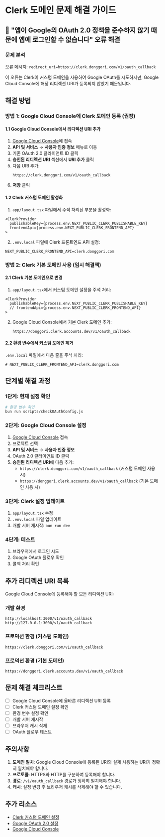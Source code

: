 # Clerk 도메인 문제 해결 가이드

## 🚨 "앱이 Google의 OAuth 2.0 정책을 준수하지 않기 때문에 앱에 로그인할 수 없습니다" 오류 해결

### 문제 분석
오류 메시지: `redirect_uri=https://clerk.donggori.com/v1/oauth_callback`

이 오류는 Clerk이 커스텀 도메인을 사용하여 Google OAuth를 시도하지만, Google Cloud Console에 해당 리디렉션 URI가 등록되지 않았기 때문입니다.

## 해결 방법

### 방법 1: Google Cloud Console에 Clerk 도메인 등록 (권장)

#### 1.1 Google Cloud Console에서 리디렉션 URI 추가
1. [Google Cloud Console](https://console.cloud.google.com/)에 접속
2. **API 및 서비스** → **사용자 인증 정보** 메뉴로 이동
3. 기존 OAuth 2.0 클라이언트 ID 클릭
4. **승인된 리디렉션 URI** 섹션에서 **URI 추가** 클릭
5. 다음 URI 추가:
   ```
   https://clerk.donggori.com/v1/oauth_callback
   ```
6. **저장** 클릭

#### 1.2 Clerk 커스텀 도메인 활성화
1. `app/layout.tsx` 파일에서 주석 처리된 부분을 활성화:

```tsx
<ClerkProvider
  publishableKey={process.env.NEXT_PUBLIC_CLERK_PUBLISHABLE_KEY}
  frontendApi={process.env.NEXT_PUBLIC_CLERK_FRONTEND_API}
>
```

2. `.env.local` 파일에 Clerk 프론트엔드 API 설정:

```env
NEXT_PUBLIC_CLERK_FRONTEND_API=clerk.donggori.com
```

### 방법 2: Clerk 기본 도메인 사용 (임시 해결책)

#### 2.1 Clerk 기본 도메인으로 변경
1. `app/layout.tsx`에서 커스텀 도메인 설정을 주석 처리:

```tsx
<ClerkProvider
  publishableKey={process.env.NEXT_PUBLIC_CLERK_PUBLISHABLE_KEY}
  // frontendApi={process.env.NEXT_PUBLIC_CLERK_FRONTEND_API}
>
```

2. Google Cloud Console에서 기본 Clerk 도메인 추가:
   ```
   https://donggori.clerk.accounts.dev/v1/oauth_callback
   ```

#### 2.2 환경 변수에서 커스텀 도메인 제거
`.env.local` 파일에서 다음 줄을 주석 처리:
```env
# NEXT_PUBLIC_CLERK_FRONTEND_API=clerk.donggori.com
```

## 단계별 해결 과정

### 1단계: 현재 설정 확인
```bash
# 환경 변수 확인
bun run scripts/checkOAuthConfig.js
```

### 2단계: Google Cloud Console 설정
1. [Google Cloud Console](https://console.cloud.google.com/) 접속
2. 프로젝트 선택
3. **API 및 서비스** → **사용자 인증 정보**
4. OAuth 2.0 클라이언트 ID 클릭
5. **승인된 리디렉션 URI**에 다음 추가:
   - `https://clerk.donggori.com/v1/oauth_callback` (커스텀 도메인 사용 시)
   - `https://donggori.clerk.accounts.dev/v1/oauth_callback` (기본 도메인 사용 시)

### 3단계: Clerk 설정 업데이트
1. `app/layout.tsx` 수정
2. `.env.local` 파일 업데이트
3. 개발 서버 재시작: `bun run dev`

### 4단계: 테스트
1. 브라우저에서 로그인 시도
2. Google OAuth 플로우 확인
3. 콜백 처리 확인

## 추가 리디렉션 URI 목록

Google Cloud Console에 등록해야 할 모든 리디렉션 URI:

### 개발 환경
```
http://localhost:3000/v1/oauth_callback
http://127.0.0.1:3000/v1/oauth_callback
```

### 프로덕션 환경 (커스텀 도메인)
```
https://clerk.donggori.com/v1/oauth_callback
```

### 프로덕션 환경 (기본 도메인)
```
https://donggori.clerk.accounts.dev/v1/oauth_callback
```

## 문제 해결 체크리스트

- [ ] Google Cloud Console에 올바른 리디렉션 URI 등록
- [ ] Clerk 커스텀 도메인 설정 확인
- [ ] 환경 변수 설정 확인
- [ ] 개발 서버 재시작
- [ ] 브라우저 캐시 삭제
- [ ] OAuth 플로우 테스트

## 주의사항

1. **도메인 일치**: Google Cloud Console에 등록된 URI와 실제 사용하는 URI가 정확히 일치해야 합니다.
2. **프로토콜**: HTTPS와 HTTP를 구분하여 등록해야 합니다.
3. **경로**: `/v1/oauth_callback` 경로가 정확히 일치해야 합니다.
4. **캐시**: 설정 변경 후 브라우저 캐시를 삭제해야 할 수 있습니다.

## 추가 리소스

- [Clerk 커스텀 도메인 설정](https://clerk.com/docs/domains/overview)
- [Google OAuth 2.0 설정](https://developers.google.com/identity/protocols/oauth2)
- [Google Cloud Console](https://console.cloud.google.com/) 